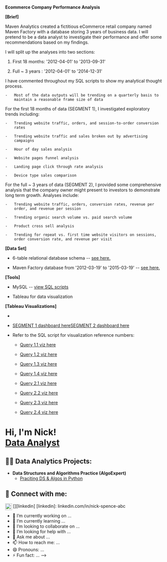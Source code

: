 **Ecommerce Company Performance Analysis**

**[Brief]**

Maven Analytics created a fictitious eCommerce retail company named
Maven Factory with a database storing 3 years of business data. I will
pretend to be a data analyst to investigate their performance and offer
some recommendations based on my findings.

I will split up the analyses into two sections:

1)  First 18 months: '2012-04-01' to '2013-09-31'

2)  Full \~ 3 years : '2012-04-01' to '2014-12-31'

I have commented throughout my SQL scripts to show my analytical thought
process.

    -   Most of the data outputs will be trending on a quarterly basis to
        maintain a reasonable frame size of data

For the first 18 months of data (SEGMENT 1), I investigated exploratory
trends including:

    -   Trending website traffic, orders, and session-to-order conversion
        rates

    -   Trending website traffic and sales broken out by advertising
        campaigns

    -   Hour of day sales analysis

    -   Website pages funnel analysis

    -   Landing page click through rate analysis

    -   Device type sales comparison

For the full \~ 3 years of data (SEGMENT 2), I provided some
comprehensive analysis that the company owner might present to investors
to demonstrate long term growth. Analyses include:

    -   Trending website traffic, orders, conversion rates, revenue per
        order, and revenue per session

    -   Trending organic search volume vs. paid search volume

    -   Product cross sell analysis

    -   Trending for repeat vs. first time website visitors on sessions,
        order conversion rate, and revenue per visit

**[Data Set]**

-   6-table relational database schema -- [see
    here.](Maven_SQL_project/Maven_database_schema.png)

-   Maven Factory database from '2012-03-19' to '2015-03-19' -- [see
    here.](Maven_SQL_project/mavenfactory_vApril2022.sql)

**[Tools]**

-   MySQL -- [view SQL
    scripts](https://github.com/nickrspence/eCommerce-company-performance-analysis/blob/main/FINAL_maven_sql_project.sql)

-   Tableau for data visualization

**[Tableau Visualizations]**

-   

-   [SEGMENT 1 dashboard
    here](https://public.tableau.com/shared/5N4D4Y2JF?:display_count=n&:origin=viz_share_link)[SEGMENT
    2 dashboard
    here](https://public.tableau.com/views/Maven_Dashboard_2/Segment2?:language=en-US&publish=yes&:display_count=n&:origin=viz_share_link)

-   Refer to the SQL script for visualization reference numbers:

    -   [Query 1.1 viz
        here](https://public.tableau.com/views/Viz_1_1_16886685366820/Salesvolumebroad_DATE?:language=en-US&publish=yes&:display_count=n&:origin=viz_share_link)

    -   [Query 1.2 viz
        here](https://public.tableau.com/views/Viz_1_2_16886686023040/Salesvolumebycampaign_DATE?:language=en-US&publish=yes&:display_count=n&:origin=viz_share_link)

    -   [Query 1.3 viz
        here](https://public.tableau.com/views/Maven_Viz_1_3/Hourlysessionsconv?:language=en-US&publish=yes&:display_count=n&:origin=viz_share_link)

    -   [Query 1.4 viz
        here](https://public.tableau.com/views/Maven_Viz_1_4/Websitefunnelanalysis?:language=en-US&publish=yes&:display_count=n&:origin=viz_share_link)

    -   [Query 2.1 viz
        here](https://public.tableau.com/views/Maven_Viz_2_1/Wholesalessummary?:language=en-US&publish=yes&:display_count=n&:origin=viz_share_link)

    -   [Query 2.2 viz
        here](https://public.tableau.com/views/Maven_Viz_2_2/Relativeorganicsearchvolume?:language=en-US&publish=yes&:display_count=n&:origin=viz_share_link)

    -   [Query 2.3 viz
        here](https://public.tableau.com/views/Maven_Viz_2_3/Crosssellanalysis?:language=en-US&publish=yes&:display_count=n&:origin=viz_share_link)

    -   [Query 2.4 viz
        here](https://public.tableau.com/views/Maven_Viz_2_4/Repeatvisitors?:language=en-US&publish=yes&:display_count=n&:origin=viz_share_link)




<h1>Hi, I'm Nick! <br/><a href="linkedin.com/in/nick-spence-abc">Data Analyst</a>

<h2>👨‍💻 Data Analytics Projects:</h2>

- <b>Data Structures and Algorithms Practice (AlgoExpert)</b>
  - [Praciting DS & Algos in Python](https://github.com/joshmadakor1/Algorithms-Practice)


<h2> 🤳 Connect with me:</h2>


[<img align="left" alt="JoshMadakor | LinkedIn" width="22px" src="https://cdn.jsdelivr.net/npm/simple-icons@v3/icons/linkedin.svg" />][linkedin]
[linkedin]: linkedin.com/in/nick-spence-abc


- 🔭 I’m currently working on ...
- 🌱 I’m currently learning ...
- 👯 I’m looking to collaborate on ...
- 🤔 I’m looking for help with ...
- 💬 Ask me about ...
- 📫 How to reach me: ...
- 😄 Pronouns: ...
- ⚡ Fun fact: ...
-->
